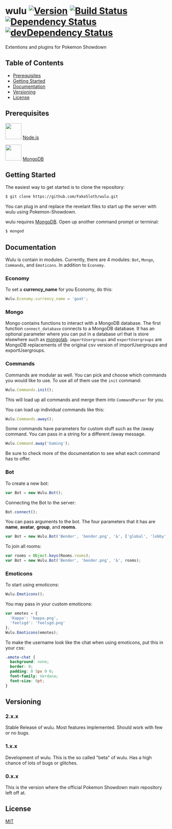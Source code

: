 # wulu [![Version][version]][changelog] [![Build Status][travis-img]][travis-link] [![Dependency Status][deps-img]][deps-link] [![devDependency Status][dev-img]][dev-link]

[version]: https://img.shields.io/badge/version-2.0.0-blue.svg
[changelog]: https://github.com/FakeSloth/wulu/blob/master/CHANGELOG.md
[travis-img]: https://travis-ci.org/FakeSloth/wulu.svg?branch=master
[travis-link]: https://travis-ci.org/FakeSloth/wulu
[deps-img]: https://david-dm.org/FakeSloth/wulu.svg
[deps-link]: https://david-dm.org/FakeSloth/wulu
[dev-img]: https://david-dm.org/FakeSloth/wulu/dev-status.svg
[dev-link]: https://david-dm.org/FakeSloth/wulu#info=devDependencies

Extentions and plugins for Pokemon Showdown

Table of Contents
-----------------

- [Prerequisites](#prerequisites)
- [Getting Started](#getting-started)
- [Documentation](#documentation)
- [Versioning](#versioning)
- [License](#license)

Prerequisites
-------------

<img src="http://nodejs.org/images/logos/nodejs.png" height="50"> [Node.js](http://nodejs.org)

<img src="http://www.mongodb.com/sites/mongodb.com/files/media/mongodb-logo-rgb.jpeg" height="50"> [MongoDB](http://www.mongodb.org/downloads)

Getting Started
---------------

The easiest way to get started is to clone the repository:

```bash
$ git clone https://github.com/FakeSloth/wulu.git
```

You can plug in and replace the revelant files to start up the server with wulu
using Pokemon-Showdown.

wulu requires [MongoDB](http://www.mongodb.com). Open up
another command prompt or terminal:

```bash
$ mongod
```

Documentation
-------------

Wulu is contain in modules. Currently, there are 4 modules: `Bot`, `Mongo`,
`Commands`, and `Emoticons`. In addition to `Economy`.

### Economy

To set a __currency_name__ for you Economy, do this:

```js
Wulu.Economy.currency_name = 'goat';
```

### Mongo

Mongo contains functions to interact with a MongoDB database. The first
function `connect_database` connects to a MongoDB database. It has an optional
parameter where you can put in a database url that is store elsewhere such as
[mongolab](https://mongolab.com).
`importUsergroups` and `exportUsergroups` are MongoDB replacements of the
original csv version of importUsergroups and exportUsergroups.

### Commands

Commands are modular as well. You can pick and choose which commands you would
like to use. To use all of them use the `init` command:

```js
Wulu.Commands.init();
```

This will load up all commands and merge them into `CommandParser` for you.

You can load up individual commands like this:

```js
Wulu.Commands.away();
```

Some commands have parameters for custom stuff such as the /away command. You
can pass in a string for a different /away message.

```js
Wulu.Command.away('Gaming');
```

Be sure to check more of the documentation to see what each command has to
offer.

### Bot

To create a new bot:

```js
var Bot = new Wulu.Bot();
```

Connecting the Bot to the server:

```js
Bot.connect();
```

You can pass arguments to the bot. The four parameters that it has are __name__,
__avatar__, __group__, and __rooms__.

```js
var Bot = new Wulu.Bot('Bender', 'bender.png', '&', ['global', 'lobby', 'tournaments']);
```

To join all rooms:

```js
var rooms = Object.keys(Rooms.rooms);
var Bot = new Wulu.Bot('Bender', 'bender.png', '&', rooms);
```

### Emoticons

To start using emoticons:

```js
Wulu.Emoticons();
```

You may pass in your custom emoticons:

```js
var emotes = {
  'Kappa': 'kappa.png',
  'feelsgd': 'feelsgd.png'
};
Wulu.Emoticons(emotes);
```

To make the username look like the chat when using emoticons, put this in your css:

```css
.emote-chat {
  background: none;
  border: 0;
  padding: 0 5px 0 0;
  font-family: Verdana;
  font-size: 9pt;
}
```

Versioning
----------

### 2.x.x

Stable Release of wulu. Most features implemented. Should work with few 
or no bugs.

### 1.x.x

Development of wulu. This is the so called "beta" of wulu. Has a high chance 
of lots of bugs or glitches.

### 0.x.x

This is the version where the official Pokemon Showdown main repository left off at.

License
-------

[MIT](LICENSE)

